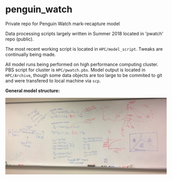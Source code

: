 # penguin_watch
Private repo for Penguin Watch mark-recapture model

Data processing scripts largely written in Summer 2018 located in 'pwatch' repo (public).

The most recent working script is located in `HPC/model_script`. Tweaks are continually being made. 

All model runs being performed on high performance computing cluster. PBS script for cluster is `HPC/pwatch.pbs`. Model output is located in `HPC/Archive`, though some data objects are too large to be commited to git and were transfered to local machine via `scp`.

**General model structure:**

![](model_notes_SESYNC.JPG)
